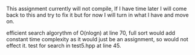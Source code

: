 This assignment currently will not compile, If I have time later I will come back to this and try to fix it but for now I will turn in what I have and move on.

efficient search algorythm of O(nlogn) at line 70, full sort would add constant time complexity as it would just be an assignment, so would not effect it.
test for search in test5.hpp at line 45.